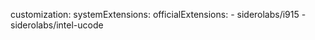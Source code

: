 customization:
    systemExtensions:
        officialExtensions:
            - siderolabs/i915
            - siderolabs/intel-ucode